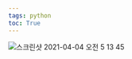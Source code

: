 ```yaml
---
tags: python
toc: True
---
```

![스크린샷 2021-04-04 오전 5 13 45](https://user-images.githubusercontent.com/67637935/113490540-b640b080-9505-11eb-90c4-fffc08ec7add.png)
